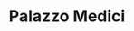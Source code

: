 ---
layout: architecture
title: Palazzo Medici
category: church
building: palazzo-medici
image: 
status: live
blurb: 
thumbnail: 
front_page: live
image-model: 
model_link: https://3d.wlu.edu/v21/pages/PalazzoMedici/PalazzoMedici.html
model_thumbnail: /assets/images/thumbnail/palazzomedici-thumbnail-model.png
model_info: 
---